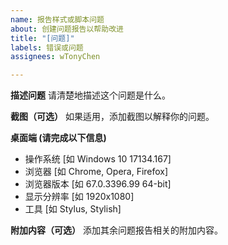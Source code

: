 ```yaml
---
name: 报告样式或脚本问题
about: 创建问题报告以帮助改进
title: "[问题]"
labels: 错误或问题
assignees: wTonyChen

---
```


**描述问题**
请清楚地描述这个问题是什么。

**截图（可选）**
如果适用，添加截图以解释你的问题。

**桌面端 (请完成以下信息)**
 - 操作系统 [如 Windows 10 17134.167]
 - 浏览器 [如 Chrome, Opera, Firefox]
 - 浏览器版本 [如 67.0.3396.99 64-bit]
 - 显示分辨率 [如 1920x1080]
 - 工具 [如 Stylus, Stylish]

**附加内容（可选）**
添加其余问题报告相关的附加内容。
